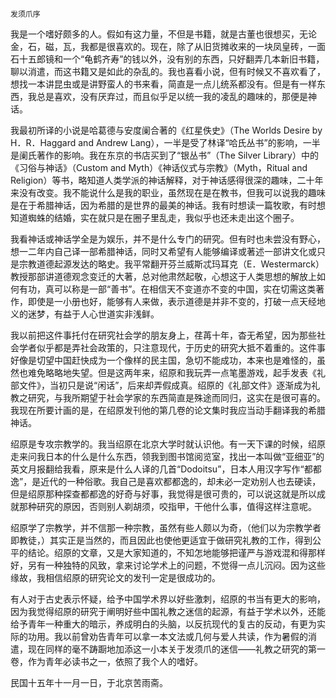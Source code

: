    发须爪序 

   我是一个嗜好颇多的人。假如有这力量，不但是书籍，就是古董也很想买，无论金，石，磁，瓦，我都是很喜欢的。现在，除了从旧货摊收来的一块凤皇砖，一面石十五郎镜和一个“龟鹤齐寿”的钱以外，没有别的东西，只好翻弄几本新旧书籍，聊以消遣，而这书籍又是如此的杂乱的。我也喜看小说，但有时候又不喜欢看了，想找一本讲昆虫或是讲野蛮人的书来看，简直是一点儿统系都没有。但是有一样东西，我总是喜欢，没有厌弃过，而且似乎足以统一我的凌乱的趣味的，那便是神话。

   我最初所译的小说是哈葛德与安度阑合著的《红星佚史》（The Worlds Desire by H．R．Haggard and Andrew Lang），一半是受了林译“哈氏丛书”的影响，一半是阑氏著作的影响。我在东京的书店买到了“银丛书”（The Silver Library）中的《习俗与神话》（Custom and Myth）《神话仪式与宗教》（Myth，Ritual and Religion）等书，略知道人类学派的神话解释，对于神话感得很深的趣味，二十年来没有改变。我不能说什么是我的职业，虽然现在是在教书，但我可以说我的趣味是在于希腊神话，因为希腊的是世界的最美的神话。我有时想读一篇牧歌，有时想知道蜘蛛的结婚，实在就只是在圈子里乱走，我似乎也还未走出这个圈子。

   我看神话或神话学全是为娱乐，并不是什么专门的研究。但有时也未尝没有野心，想一二年内自己译一部希腊神话，同时又希望有人能够编译或著述一部讲文化或只是宗教道德起源发达的略史。我平常翻开芬兰威斯忒玛耳克（E．Westermarck）教授那部讲道德观念变迁的大著，总对他肃然起敬，心想这于人类思想的解放上如何有功，真可以称是一部“善书”。在相信天不变道亦不变的中国，实在切需这类著作，即使是一小册也好，能够有人来做，表示道德是并非不变的，打破一点天经地义的迷梦，有益于人心世道实非浅鲜。

   我以前把这件事托付在研究社会学的朋友身上，荏苒十年，杳无希望，因为那些社会学者似乎都是弄社会政策的，只注意现代，于历史的研究大抵不着重的。这件事好像是切望中国赶快成为一个像样的民主国，急切不能成功，本来也是难怪的，虽然也难免略略地失望。但是这两年来，绍原和我玩弄一点笔墨游戏，起手发表《礼部文件》，当初只是说“闲话”，后来却弄假成真。绍原的《礼部文件》逐渐成为礼教之研究，与我所期望于社会学家的东西简直是殊途而同归，这实在是很可喜的。我现在所要计画的是，在绍原发刊他的第几卷的论文集时我应当动手翻译我的希腊神话。

   绍原是专攻宗教学的。我当绍原在北京大学时就认识他。有一天下课的时候，绍原走来问我日本的什么是什么东西，领我到图书馆阅览室，找出一本叫做“亚细亚”的英文月报翻给我看，原来是什么人译的几首“Dodoitsu”，日本人用汉字写作“都都逸”，是近代的一种俗歌。我自己是喜欢都都逸的，却未必一定劝别人也去硬读，但是绍原那种探查都都逸的好奇与好事，我觉得是很可贵的，可以说这就是所以成就那种研究的原因，否则别人剃胡须，咬指甲，干他什么事，值得这样注意呢。

   绍原学了宗教学，并不信那一种宗教，虽然有些人颇以为奇，（他们以为宗教学者即教徒，）其实正是当然的，而且因此也使他更适宜于做研究礼教的工作，得到公平的结论。绍原的文章，又是大家知道的，不知怎地能够把谨严与游戏混和得那样好，另有一种独特的风致，拿来讨论学术上的问题，不觉得一点儿沉闷。因为这些缘故，我相信绍原的研究论文的发刊一定是很成功的。

   有人对于古史表示怀疑，给予中国学术界以好些激刺，绍原的书当有更大的影响，因为我觉得绍原的研究于阐明好些中国礼教之迷信的起源，有益于学术以外，还能给予青年一种重大的暗示，养成明白的头脑，以反抗现代的复古的反动，有更为实际的功用。我以前曾劝告青年可以拿一本文法或几何与爱人共读，作为暑假的消遣，现在同样的毫不踌蹰地加添这一小本关于发须爪的迷信——礼教之研究的第一卷，作为青年必读书之一，依照了我个人的嗜好。

   民国十五年十一月一日，于北京苦雨斋。

